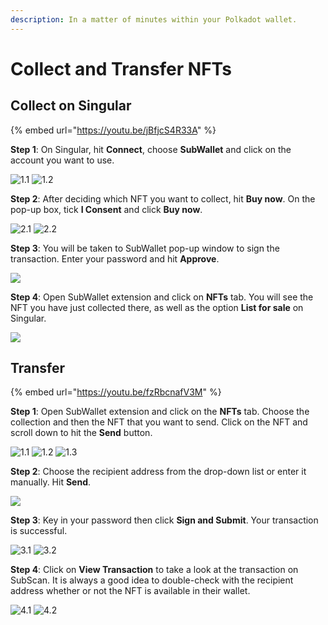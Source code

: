 ```yaml
---
description: In a matter of minutes within your Polkadot wallet.
---
```


# Collect and Transfer NFTs

## Collect on Singular

{% embed url="https://youtu.be/jBfjcS4R33A" %}

**Step 1**: On Singular, hit **Connect**, choose **SubWallet** and click on the account you want to use.

![1.1](<../.gitbook/assets/Screen Shot 2022-04-14 at 10.26.54.png>) ![1.2](<../.gitbook/assets/Screen Shot 2022-04-14 at 10.27.15.png>)

**Step 2**: After deciding which NFT you want to collect, hit **Buy now**. On the pop-up box, tick **I Consent** and click **Buy now**.

![2.1](<../.gitbook/assets/Screen Shot 2022-04-14 at 10.26.18.png>) ![2.2](<../.gitbook/assets/Screen Shot 2022-04-14 at 10.28.04.png>)

**Step 3**: You will be taken to SubWallet pop-up window to sign the transaction. Enter your password and hit **Approve**.

![](<../.gitbook/assets/Screen Shot 2022-04-14 at 10.28.58.png>)

**Step 4**: Open SubWallet extension and click on **NFTs** tab. You will see the NFT you have just collected there, as well as the option **List for sale** on Singular.&#x20;

![](../.gitbook/assets/collect.png)

## Transfer

{% embed url="https://youtu.be/fzRbcnafV3M" %}

**Step 1**: Open SubWallet extension and click on the **NFTs** tab. Choose the collection and then the NFT that you want to send. Click on the NFT and scroll down to hit the **Send** button.&#x20;

![1.1](<../.gitbook/assets/transfer nft 1.png>) ![1.2](<../.gitbook/assets/transfer nft 2.png>) ![1.3](<../.gitbook/assets/transfer nft 3.png>)

**Step 2**: Choose the recipient address from the drop-down list or enter it manually. Hit **Send**.&#x20;

![](<../.gitbook/assets/transfer nft 4.png>)

**Step 3**: Key in your password then click **Sign and Submit**. Your transaction is successful.

![3.1](<../.gitbook/assets/transfer nft 5.png>) ![3.2](<../.gitbook/assets/Screen Shot 2022-04-14 at 11.44.52.png>)

**Step 4**: Click on **View Transaction** to take a look at the transaction on SubScan. It is always a good idea to double-check with the recipient address whether or not the NFT is available in their wallet.

![4.1](<../.gitbook/assets/Screen Shot 2022-04-14 at 11.45.14.png>) ![4.2](<../.gitbook/assets/transfer nft 6.png>)

